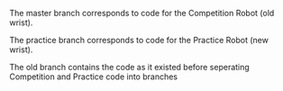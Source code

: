 The master branch corresponds to code for the Competition Robot (old wrist).

The practice branch corresponds to code for the Practice Robot (new wrist).

The old branch contains the code as it existed before seperating Competition and Practice code into branches
